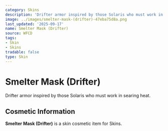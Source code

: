 ```yaml
---
category: Skins
description: 'Drifter armor inspired by those Solaris who must work in searing heat. '
image: ../images/smelter-mask-(drifter)-47eba75d8a.png
last_updated: '2025-09-17'
name: Smelter Mask (Drifter)
source: WFCD
tags:
- Skin
- Skins
tradable: false
type: Skin
---
```


# Smelter Mask (Drifter)

Drifter armor inspired by those Solaris who must work in searing heat. 

## Cosmetic Information

**Smelter Mask (Drifter)** is a skin cosmetic item for Skins.

